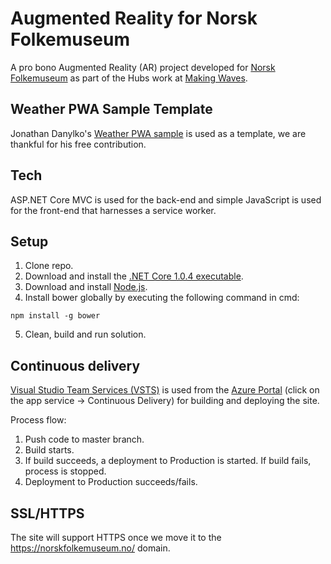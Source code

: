 # Augmented Reality for Norsk Folkemuseum

A pro bono Augmented Reality (AR) project developed for [Norsk Folkemuseum](https://norskfolkemuseum.no/) as part of the Hubs work at [Making Waves](https://www.makingwaves.com/).

## Weather PWA Sample Template

Jonathan Danylko's [Weather PWA sample](https://dzone.com/articles/building-progressive-web-applications-pwa-with-vis) is used as a template, we are thankful for his free contribution.

## Tech

ASP.NET Core MVC is used for the back-end and simple JavaScript is used for the front-end that harnesses a service worker.

## Setup

1. Clone repo.
2. Download and install the [.NET Core 1.0.4 executable](https://github.com/dotnet/core/blob/master/release-notes/download-archives/1.0.4-download.md).
3. Download and install [Node.js](https://nodejs.org/en/download/).
4. Install bower globally by executing the following command in cmd:

```
npm install -g bower
```

5. Clean, build and run solution.

## Continuous delivery

[Visual Studio Team Services (VSTS)](https://www.visualstudio.com/team-services/) is used from the [Azure Portal](https://portal.azure.com) (click on the app service -> Continuous Delivery) for building and deploying the site.

Process flow:

1. Push code to master branch.
2. Build starts.
3. If build succeeds, a deployment to Production is started. If build fails, process is stopped.
4. Deployment to Production succeeds/fails.

## SSL/HTTPS

The site will support HTTPS once we move it to the https://norskfolkemuseum.no/ domain.